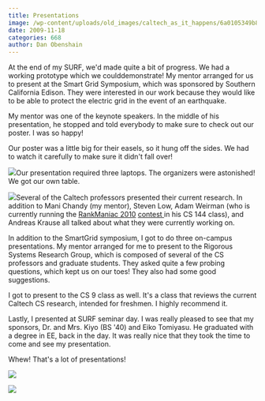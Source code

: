 ```yaml
---
title: Presentations
image: /wp-content/uploads/old_images/caltech_as_it_happens/6a0105349b8251970b012875ae8b15970c.jpg
date: 2009-11-18
categories: 668
author: Dan Obenshain
---
```



At the end of my SURF, we'd made quite a bit of progress. We had a working prototype which we coulddemonstrate!
My mentor arranged for us to present at the Smart Grid Symposium, which was sponsored by Southern California Edison. They were interested in our work because they would like to be able to protect the electric grid in the event of an earthquake.

My mentor was one of the keynote speakers. In the middle of his presentation, he stopped and told everybody to make sure to check out our poster. I was so happy!

Our poster was a little big for their easels, so it hung off the sides. We had to watch it carefully to make sure it didn't fall over!


![](/old_images/caltech_as_it_happens/6a0105349b8251970b012875ae8b54970c.jpg)Our presentation required three laptops. The organizers were astonished! We got our own table.


![](/old_images/caltech_as_it_happens/6a0105349b8251970b0120a6ac37a2970b.jpg)Several of the Caltech professors presented their current research. In addition to Mani Chandy (my mentor), Steven Low, Adam Weirman (who is currently running the [RankManiac 2010](https://rankmaniac2010.blogspot.com/) [contest ](https://rankmaniac2010.org)in his CS 144 class), and Andreas Krause all talked about what they were currently working on.

In addition to the SmartGrid symposium, I got to do three on-campus presentations. My mentor arranged for me to present to the Rigorous Systems Research Group, which is composed of several of the CS professors and graduate students. They asked quite a few probing questions, which kept us on our toes! They also had some good suggestions.

I got to present to the CS 9 class as well. It's a class that reviews the current Caltech CS research, intended for freshmen. I highly recommend it.

Lastly, I presented at SURF seminar day. I was really pleased to see that my sponsors, Dr. and Mrs. Kiyo (BS '40) and Eiko Tomiyasu. He graduated with a degree in EE, back in the day. It was really nice that they took the time to come and see my presentation.

Whew! That's a lot of presentations!

![](/old_images/caltech_as_it_happens/6a0105349b8251970b0120a6ac37a2970b.jpg)

![](/old_images/caltech_as_it_happens/6a0105349b8251970b012875ae8b54970c.jpg)

